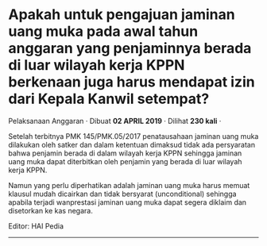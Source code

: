 Apakah untuk pengajuan jaminan uang muka pada awal tahun anggaran yang penjaminnya berada di luar wilayah kerja KPPN berkenaan juga harus mendapat izin dari Kepala Kanwil setempat?
====================================================================================================================================================================================

Pelaksanaan Anggaran · Dibuat **02 APRIL 2019** · Dilihat **230 kali** ·

Setelah terbitnya PMK 145/PMK.05/2017 penatausahaan jaminan uang muka dilakukan oleh satker dan dalam ketentuan dimaksud tidak ada persyaratan bahwa penjamin berada di dalam wilayah kerja KPPN sehingga jaminan uang muka dapat diterbitkan oleh penjamin yang berada di luar wilayah kerja KPPN.

Namun yang perlu diperhatikan adalah jaminan uang muka harus memuat klausul mudah dicairkan dan tidak bersyarat (unconditional) sehingga apabila terjadi wanprestasi jaminan uang muka dapat segera diklaim dan disetorkan ke kas negara.

Editor: HAI Pedia

  
  
  

* * *